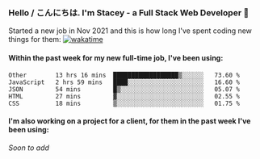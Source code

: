 ### Hello / こんにちは. I'm Stacey - a Full Stack Web Developer 👋

Started a new job in Nov 2021 and this is how long I've spent coding new things for them: [![wakatime](https://wakatime.com/badge/user/86082ce1-bca4-4a02-a7a3-c2242e42ac7a/project/12b01edb-1cc9-44e6-b4ef-181fde524dc6.svg)](https://wakatime.com/badge/user/86082ce1-bca4-4a02-a7a3-c2242e42ac7a/project/12b01edb-1cc9-44e6-b4ef-181fde524dc6)

#### Within the past week for my new full-time job, I've been using:
<!--START_SECTION:waka-->
```text
Other        13 hrs 16 mins  ██████████████████▒░░░░░░   73.60 % 
JavaScript   2 hrs 59 mins   ████░░░░░░░░░░░░░░░░░░░░░   16.60 % 
JSON         54 mins         █▒░░░░░░░░░░░░░░░░░░░░░░░   05.07 % 
HTML         27 mins         ▓░░░░░░░░░░░░░░░░░░░░░░░░   02.55 % 
CSS          18 mins         ▒░░░░░░░░░░░░░░░░░░░░░░░░   01.75 % 
```
<!--END_SECTION:waka-->

#### I'm also working on a project for a client, for them in the past week I've been using:
*Soon to add*
